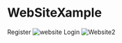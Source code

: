 # WebSiteXample
Register
![website](https://user-images.githubusercontent.com/92694520/225433521-f7266ee2-868c-469b-9837-0e01bb0fd57d.PNG)
Login
![Website2](https://user-images.githubusercontent.com/92694520/225433776-d50180b7-e561-4d24-b373-deb43a7891f3.PNG)
